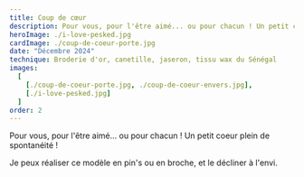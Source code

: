 ```yaml
---
title: Coup de cœur
description: Pour vous, pour l'être aimé... ou pour chacun ! Un petit coeur plein de spontanéité !
heroImage: ./i-love-pesked.jpg
cardImage: ./coup-de-coeur-porte.jpg
date: "Décembre 2024"
technique: Broderie d'or, canetille, jaseron, tissu wax du Sénégal
images:
  [
    [./coup-de-coeur-porte.jpg, ./coup-de-coeur-envers.jpg],
    [./i-love-pesked.jpg]
  ]
order: 2
---
```


Pour vous, pour l'être aimé... ou pour chacun ! Un petit coeur plein de spontanéité !

Je peux réaliser ce modèle en pin's ou en broche, et le décliner à l'envi.